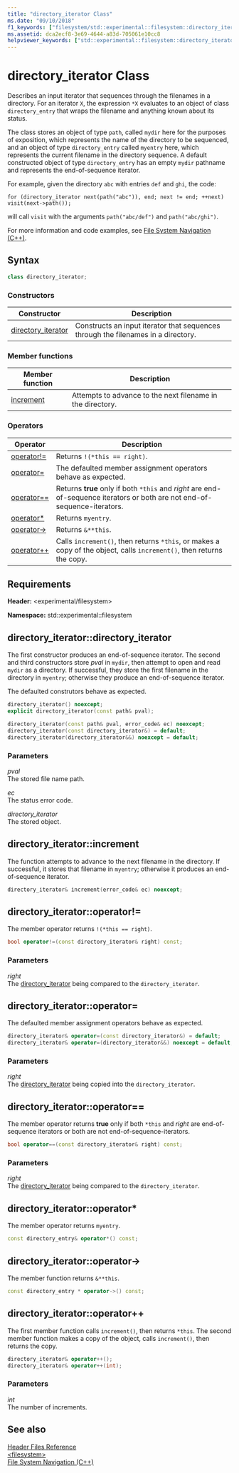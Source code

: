 ```yaml
---
title: "directory_iterator Class"
ms.date: "09/10/2018"
f1_keywords: ["filesystem/std::experimental::filesystem::directory_iterator", "filesystem/std::experimental::filesystem::_Directory_iterator::_Directory_iterator", "filesystem/std::experimental::filesystem::directory_iterator::directory_iterator", "filesystem/std::experimental::filesystem::directory_iterator::increment", "filesystem/std::experimental::filesystem::directory_iterator::operator=", "filesystem/std::experimental::filesystem::directory_iterator::operator==", "filesystem/std::experimental::filesystem::directory_iterator::operator!=", "filesystem/std::experimental::filesystem::directory_iterator::operator*", "filesystem/std::experimental::filesystem::directory_iterator::operator-&gt;", "filesystem/std::experimental::filesystem::directory_iterator::operator++"]
ms.assetid: dca2ecf8-3e69-4644-a83d-705061e10cc8
helpviewer_keywords: ["std::experimental::filesystem::directory_iterator", "std::experimental::filesystem::_Directory_iterator::_Directory_iterator", "std::experimental::filesystem::directory_iterator", "std::experimental::filesystem::directory_iterator::directory_iterator", "std::experimental::filesystem::directory_iterator::increment", "std::experimental::filesystem::directory_iterator::operator=", "std::experimental::filesystem::directory_iterator::operator==", "std::experimental::filesystem::directory_iterator::operator!=", "std::experimental::filesystem::directory_iterator::operator*", "std::experimental::filesystem::directory_iterator::operator-&gt;", "std::experimental::filesystem::directory_iterator::operator++"]
---
```

# directory_iterator Class

Describes an input iterator that sequences through the filenames in a directory. For an iterator `X`, the expression `*X` evaluates to an object of class `directory_entry` that wraps the filename and anything known about its status.

The class stores an object of type `path`, called `mydir` here for the purposes of exposition, which represents the name of the directory to be sequenced, and an object of type `directory_entry` called `myentry` here, which represents the current filename in the directory sequence. A default constructed object of type `directory_entry` has an empty `mydir` pathname and represents the end-of-sequence iterator.

For example, given the directory `abc` with entries `def` and `ghi`, the code:

`for (directory_iterator next(path("abc")), end; next != end; ++next)     visit(next->path());`

will call `visit` with the arguments `path("abc/def")` and `path("abc/ghi")`.

For more information and code examples, see [File System Navigation (C++)](../standard-library/file-system-navigation.md).

## Syntax

```cpp
class directory_iterator;
```

### Constructors

|Constructor|Description|
|-|-|
|[directory_iterator](#directory_iterator)|Constructs an input iterator that sequences through the filenames in a directory.|

### Member functions

|Member function|Description|
|-|-|
|[increment](#increment)|Attempts to advance to the next filename in the directory.|

### Operators

|Operator|Description|
|-|-|
|[operator!=](#op_neq)|Returns `!(*this == right)`.|
|[operator=](#op_as)|The defaulted member assignment operators behave as expected.|
|[operator==](#op_eq)|Returns **true** only if both `*this` and *right* are end-of-sequence iterators or both are not end-of-sequence-iterators.|
|[operator*](#op_star)|Returns `myentry`.|
|[operator->](#op_cast)|Returns `&**this`.|
|[operator++](#op_increment)|Calls `increment()`, then returns `*this`, or makes a copy of the object, calls `increment()`, then returns the copy.|

## Requirements

**Header:** \<experimental/filesystem>

**Namespace:** std::experimental::filesystem

## <a name="directory_iterator"></a> directory_iterator::directory_iterator

The first constructor produces an end-of-sequence iterator. The second and third constructors store *pval* in `mydir`, then attempt to open and read `mydir` as a directory. If successful, they store the first filename in the directory in `myentry`; otherwise they produce an end-of-sequence iterator.

The defaulted construtors behave as expected.

```cpp
directory_iterator() noexcept;
explicit directory_iterator(const path& pval);

directory_iterator(const path& pval, error_code& ec) noexcept;
directory_iterator(const directory_iterator&) = default;
directory_iterator(directory_iterator&&) noexcept = default;
```

### Parameters

*pval*<br/>
The stored file name path.

*ec*<br/>
The status error code.

*directory_iterator*<br/>
The stored object.

## <a name="increment"></a> directory_iterator::increment

The function attempts to advance to the next filename in the directory. If successful, it stores that filename in `myentry`; otherwise it produces an end-of-sequence iterator.

```cpp
directory_iterator& increment(error_code& ec) noexcept;
```

## <a name="op_neq"></a> directory_iterator::operator!=

The member operator returns `!(*this == right)`.

```cpp
bool operator!=(const directory_iterator& right) const;
```

### Parameters

*right*<br/>
The [directory_iterator](../standard-library/directory-iterator-class.md) being compared to the `directory_iterator`.

## <a name="op_as"></a> directory_iterator::operator=

The defaulted member assignment operators behave as expected.

```cpp
directory_iterator& operator=(const directory_iterator&) = default;
directory_iterator& operator=(directory_iterator&&) noexcept = default;
```

### Parameters

*right*<br/>
The [directory_iterator](../standard-library/directory-iterator-class.md) being copied into the `directory_iterator`.

## <a name="op_eq"></a> directory_iterator::operator==

The member operator returns **true** only if both `*this` and *right* are end-of-sequence iterators or both are not end-of-sequence-iterators.

```cpp
bool operator==(const directory_iterator& right) const;
```

### Parameters

*right*<br/>
The [directory_iterator](../standard-library/directory-iterator-class.md) being compared to the `directory_iterator`.

## <a name="op_star"></a> directory_iterator::operator*

The member operator returns `myentry`.

```cpp
const directory_entry& operator*() const;
```

## <a name="op_cast"></a> directory_iterator::operator->

The member function returns `&**this`.

```cpp
const directory_entry * operator->() const;
```

## <a name="op_increment"></a> directory_iterator::operator++

The first member function calls `increment()`, then returns `*this`. The second member function makes a copy of the object, calls `increment()`, then returns the copy.

```cpp
directory_iterator& operator++();
directory_iterator& operator++(int);
```

### Parameters

*int*<br/>
The number of increments.

## See also

[Header Files Reference](../standard-library/cpp-standard-library-header-files.md)<br/>
[\<filesystem>](../standard-library/filesystem.md)<br/>
[File System Navigation (C++)](../standard-library/file-system-navigation.md)<br/>
